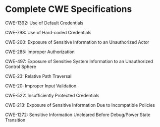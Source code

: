 

# Complete CWE Specifications

CWE-1392: Use of Default Credentials

CWE-798: Use of Hard-coded Credentials

CWE-200: Exposure of Sensitive Information to an Unauthorized Actor

CWE-285: Improper Authorization

CWE-497: Exposure of Sensitive System Information to an Unauthorized Control Sphere

CWE-23: Relative Path Traversal

CWE-20: Improper Input Validation

CWE-522: Insufficiently Protected Credentials

CWE-213: Exposure of Sensitive Information Due to Incompatible Policies

CWE-1272: Sensitive Information Uncleared Before Debug/Power State Transition